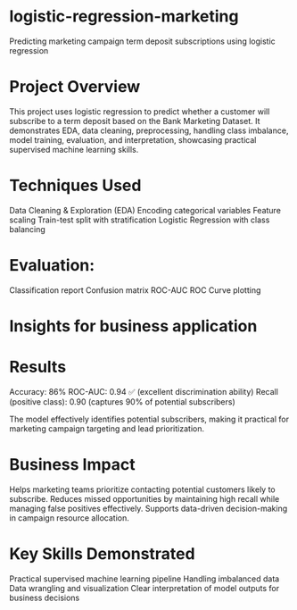 # logistic-regression-marketing
Predicting marketing campaign term deposit subscriptions using logistic regression
# Project Overview
This project uses logistic regression to predict whether a customer will subscribe to a term deposit based on the Bank Marketing Dataset. It demonstrates EDA, data cleaning, preprocessing, handling class imbalance, model training, evaluation, and interpretation, showcasing practical supervised machine learning skills.
# Techniques Used
Data Cleaning & Exploration (EDA)
Encoding categorical variables
Feature scaling
Train-test split with stratification
Logistic Regression with class balancing

# Evaluation:
Classification report
Confusion matrix
ROC-AUC
ROC Curve plotting

# Insights for business application
# Results
Accuracy: 86%
ROC-AUC: 0.94 ✅ (excellent discrimination ability)
Recall (positive class): 0.90 (captures 90% of potential subscribers)

The model effectively identifies potential subscribers, making it practical for marketing campaign targeting and lead prioritization.

# Business Impact
Helps marketing teams prioritize contacting potential customers likely to subscribe.
Reduces missed opportunities by maintaining high recall while managing false positives effectively.
Supports data-driven decision-making in campaign resource allocation.

# Key Skills Demonstrated
Practical supervised machine learning pipeline
Handling imbalanced data
Data wrangling and visualization
Clear interpretation of model outputs for business decisions
